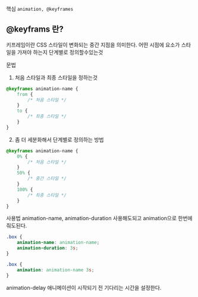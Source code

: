 핵심
`animation, @keyframes`


## @keyframs 란?
키프레임이란 CSS 스타일이 변화되는 중간 지점을 의미한다. 어떤 시점에 요소가 스타일을 가져야 하는지 단계별로 정의할수있는것

문법
1. 처음 스타일과 최종 스타일을 정하는것
```CSS
@keyframes animation-name {
	from {
		/* 처음 스타일 */
	}
	to {
		/* 최종 스타일 */
	}
}
```
2. 좀 더 세분화해서 단계별로 정의하는 방법
```CSS
@keyframes animation-name {
	0% {
		/* 처음 스타일 */
	}
	50% {
		/* 중간 스타일 */
	}
	100% {
		/* 최종 스타일 */
	}
}
```
사용법
animation-name, animation-duration 사용해도되고
animation으로 한번에 줘도된다.
```CSS
.box {
	animation-name: animation-name;
	animation-duration: 3s;
}
```
```CSS
.box {
	animation: animation-name 3s;
}
```

animation-delay
애니메이션이 시작되기 전 기다리는 시간을 설정한다.